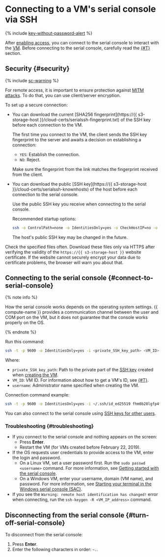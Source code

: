 # Connecting to a VM's serial console via SSH

{% include [key-without-password-alert](../../../_includes/compute/key-without-password-alert.md) %}

After [enabling access](./index.md), you can connect to the serial console to interact with the [VM](../../concepts/vm.md). Before connecting to the serial console, carefully read the [{#T}](#security) section.

## Security {#security}

{% include [sc-warning](../../../_includes/compute/serial-console-warning.md) %}

For remote access, it is important to ensure protection against [MITM attacks](https://en.wikipedia.org/wiki/Man-in-the-middle_attack). To do that, you can use client/server encryption.

To set up a secure connection:
* You can download the current [SHA256 fingerprint](https://{{ s3-storage-host }}/cloud-certs/serialssh-fingerprint.txt) of the SSH key before each connection to the VM.

   The first time you connect to the VM, the client sends the SSH key fingerprint to the server and awaits a decision on establishing a connection:
   * `YES`: Establish the connection.
   * `NO`: Reject.

   Make sure the fingerprint from the link matches the fingerprint received from the client.
* You can download the public [SSH key](https://{{ s3-storage-host }}/cloud-certs/serialssh-knownhosts) of the host before each connection to the serial console.

   Use the public SSH key you receive when connecting to the serial console.

   Recommended startup options:

   ```bash
   ssh -o ControlPath=none -o IdentitiesOnly=yes -o CheckHostIP=no -o StrictHostKeyChecking=yes -o UserKnownHostsFile=./serialssh-knownhosts -p 9600 -i ~/.ssh/<private_SSH_key_name> <VM_ID>.<username>@{{ serial-ssh-host }}
   ```

   The host's public SSH key may be changed in the future.

Check the specified files often. Download these files only via HTTPS after verifying the validity of the `https://{{ s3-storage-host }}` website certificate. If the website cannot securely encrypt your data due to certificate problems, the browser will warn you about that.

## Connecting to the serial console {#connect-to-serial-console}

{% note info %}

How the serial console works depends on the operating system settings. {{ compute-name }} provides a communication channel between the user and COM port on the VM, but it does not guarantee that the console works properly on the OS.

{% endnote %}

Run this command:

```bash
ssh -t -p 9600 -o IdentitiesOnly=yes -i <private_SSH_key_path> <VM_ID>.<username>@{{ serial-ssh-host }}
```

Where:

  * `private_SSH_key_path`: Path to the private part of the [SSH key](../vm-connect/ssh.md#creating-ssh-keys) created when [creating the VM](../vm-create/create-linux-vm.md).
  * `VM_ID`: VM ID. For information about how to get a VM's ID, see [{#T}](../vm-info/get-info.md).
  * `username`: Administrator name specified when creating the VM.

Connection command example:

```bash
ssh -t -p 9600 -o IdentitiesOnly=yes -i ~/.ssh/id_ed25519 fhm0b28lgfp4********.yc-user@{{ serial-ssh-host }}
```

You can also connect to the serial console using [SSH keys for other users](../vm-connect/ssh.md#vm-authorized-keys).

### Troubleshooting {#troubleshooting}

* If you connect to the serial console and nothing appears on the screen:
   * Press **Enter**.
   * Restart the VM (for VMs created before February 22, 2019).
* If the OS requests user credentials to provide access to the VM, enter the login and password.
   * On a Linux VM, set a user password first. Run the `sudo passwd <username>` command. For more information, see [Getting started with the serial console](./index.md#linux-configuration).
   * On a Windows VM, enter your username, domain (VM name), and password. For more information, see [Starting your terminal in the Windows serial console (SAC)](./windows-sac.md).
* If you see the `Warning: remote host identification has changed!` error when connecting, run the `ssh-keygen -R <VM_IP_address>` command.

## Disconnecting from the serial console {#turn-off-serial-console}

To disconnect from the serial console:
1. Press **Enter**.
1. Enter the following characters in order: `~.`.